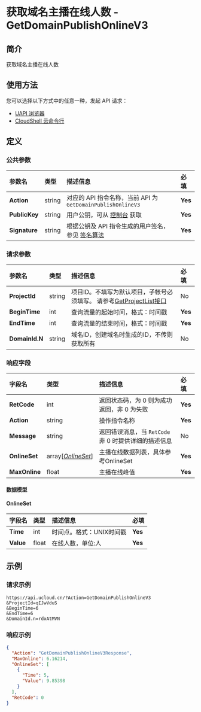 # 获取域名主播在线人数 - GetDomainPublishOnlineV3

## 简介

获取域名主播在线人数






## 使用方法

您可以选择以下方式中的任意一种，发起 API 请求：
- [UAPI 浏览器](https://console.ucloud.cn/uapi/detail?id=GetDomainPublishOnlineV3)
- [CloudShell 云命令行](https://shell.ucloud.cn/)


## 定义

### 公共参数

| 参数名 | 类型 | 描述信息 | 必填 |
|:---|:---|:---|:---|
| **Action**     | string  | 对应的 API 指令名称，当前 API 为 `GetDomainPublishOnlineV3`                        | **Yes** |
| **PublicKey**  | string  | 用户公钥，可从 [控制台](https://console.ucloud.cn/uapi/apikey) 获取                                             | **Yes** |
| **Signature**  | string  | 根据公钥及 API 指令生成的用户签名，参见 [签名算法](api/summary/signature.md)  | **Yes** |

### 请求参数

| 参数名 | 类型 | 描述信息 | 必填 |
|:---|:---|:---|:---|
| **ProjectId** | string | 项目ID。不填写为默认项目，子帐号必须填写。 请参考[GetProjectList接口](api/summary/get_project_list) |No|
| **BeginTime** | int | 查询流量的起始时间，格式：时间戳 |**Yes**|
| **EndTime** | int | 查询流量的结束时间，格式：时间戳 |**Yes**|
| **DomainId.N** | string | 域名ID，创建域名时生成的ID，不传则获取所有 |No|

### 响应字段

| 字段名 | 类型 | 描述信息 | 必填 |
|:---|:---|:---|:---|
| **RetCode** | int | 返回状态码，为 0 则为成功返回，非 0 为失败 |**Yes**|
| **Action** | string | 操作指令名称 |**Yes**|
| **Message** | string | 返回错误消息，当 `RetCode` 非 0 时提供详细的描述信息 |No|
| **OnlineSet** | array[[*OnlineSet*](#OnlineSet)] | 主播在线数据列表，具体参考OnlineSet |**Yes**|
| **MaxOnline** | float | 主播在线峰值 |**Yes**|

#### 数据模型


#### OnlineSet

| 字段名 | 类型 | 描述信息 | 必填 |
|:---|:---|:---|:---|
| **Time** | int | 时间点。格式：UNIX时间戳 |**Yes**|
| **Value** | float | 在线人数，单位:人 |**Yes**|

## 示例

### 请求示例
    
```
https://api.ucloud.cn/?Action=GetDomainPublishOnlineV3
&ProjectId=qIJwVduS
&BeginTime=6
&EndTime=6
&DomainId.n=rdxAtMVN
```

### 响应示例
    
```json
{
  "Action": "GetDomainPublishOnlineV3Response",
  "MaxOnline": 6.16214,
  "OnlineSet": [
    {
      "Time": 5,
      "Value": 9.85398
    }
  ],
  "RetCode": 0
}
```





